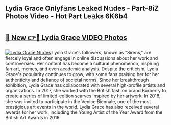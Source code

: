 ## Lydia Grace Onlyf𝚊ns Le𝚊ked N𝚞des - Part-8iZ Photos Video - Hot Part Le𝚊ks 6K6b4

# <h2><a href="http://ab22949.deff.icu/?id=Lydia+Grace">🔗 New 👉🔴 Lydia Grace VIDEO Photos</a></h2>

[![Lydia Grace N𝚞des](https://i.imgur.com/rIISA9y.gif)](http://ab22949.deff.icu/?id=Lydia+Grace)
Lydia Grace's followers, known as "Sirens," are fiercely loyal and often engage in online discussions about her work and controversies. Her content has become a cultural phenomenon, inspiring fan art, memes, and even academic analysis. Despite the criticism, Lydia Grace's popularity continues to grow, with some fans praising her for her authenticity and defiance of societal norms. Since her breakthrough exhibition, Lydia Grace has collaborated with several high-profile artists and organizations. In 2017, she worked with the British fashion brand Burberry to create a series of limited-edition scarves inspired by her artwork. In 2018, she was invited to participate in the Venice Biennale, one of the most prestigious art events in the world. Lydia Grace has also received several awards for her work, including the Young Artist of the Year Award from the British Art Awards in 2016.
